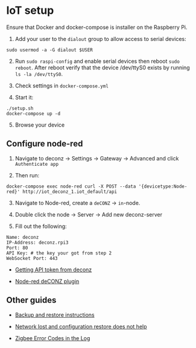 # IoT setup

Ensure that Docker and docker-compose is installer on the Raspberry Pi.

1. Add your user to the `dialout` group to allow access to serial devices:

```
sudo usermod -a -G dialout $USER
```

2. Run `sudo raspi-config` and enable serial devices then reboot `sudo reboot`.
   After reboot verify that the device /dev/ttyS0 exists by running `ls -la /dev/ttyS0`.

3. Check settings in `docker-compose.yml`

4. Start it:

```
./setup.sh
docker-compose up -d
```

5. Browse your device

## Configure node-red

1. Navigate to deconz -> Settings -> Gateway -> Advanced and click `Authenticate app`

2. Then run:

```
docker-compose exec node-red curl -X POST --data '{devicetype:Node-red}' http://iot_deconz_1.iot_default/api
```

3. Navigate to Node-red, create a `deCONZ` -> `in`-node.

4. Double click the node -> Server -> Add new deconz-server

5. Fill out the following:

```
Name: deconz
IP-Address: deconz.rpi3
Port: 80
API Key: # the key your got from step 2
WebSocket Port: 443
```


- [Getting API token from deconz](https://dresden-elektronik.github.io/deconz-rest-doc/getting_started/)

- [Node-red deCONZ plugin](https://github.com/deconz-community/node-red-contrib-deconz)

## Other guides

- [Backup and restore instructions](https://flemmingss.com/how-to-backup-and-restore-deconz-from-a-defective-installation/)

- [Network lost and configuration restore does not help](https://github.com/dresden-elektronik/deconz-rest-plugin/wiki/Network-lost-and-configuration-restore-does-not-help)

- [Zigbee Error Codes in the Log](https://github.com/dresden-elektronik/deconz-rest-plugin/wiki/Zigbee-Error-Codes-in-the-Log)

